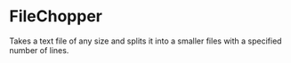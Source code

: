# FileChopper
Takes a text file of any size and splits it into a smaller files with a specified number of lines.
